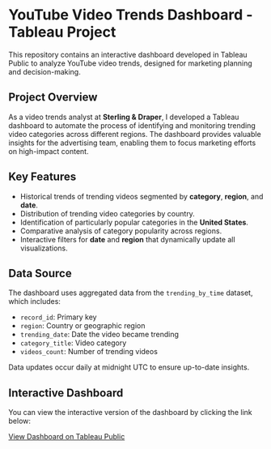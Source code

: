 # YouTube Video Trends Dashboard - Tableau Project

This repository contains an interactive dashboard developed in Tableau Public to analyze YouTube video trends, designed for marketing planning and decision-making.

##  Project Overview

As a video trends analyst at **Sterling & Draper**, I developed a Tableau dashboard to automate the process of identifying and monitoring trending video categories across different regions. The dashboard provides valuable insights for the advertising team, enabling them to focus marketing efforts on high-impact content.

##  Key Features

- Historical trends of trending videos segmented by **category**, **region**, and **date**.
- Distribution of trending video categories by country.
- Identification of particularly popular categories in the **United States**.
- Comparative analysis of category popularity across regions.
- Interactive filters for **date** and **region** that dynamically update all visualizations.

##  Data Source

The dashboard uses aggregated data from the `trending_by_time` dataset, which includes:

- `record_id`: Primary key  
- `region`: Country or geographic region  
- `trending_date`: Date the video became trending  
- `category_title`: Video category  
- `videos_count`: Number of trending videos  

Data updates occur daily at midnight UTC to ensure up-to-date insights.

## Interactive Dashboard

You can view the interactive version of the dashboard by clicking the link below:

[View Dashboard on Tableau Public](https://public.tableau.com/app/profile/julian.due.as/viz/Courseproject_17476671772550/Dashboard1)
